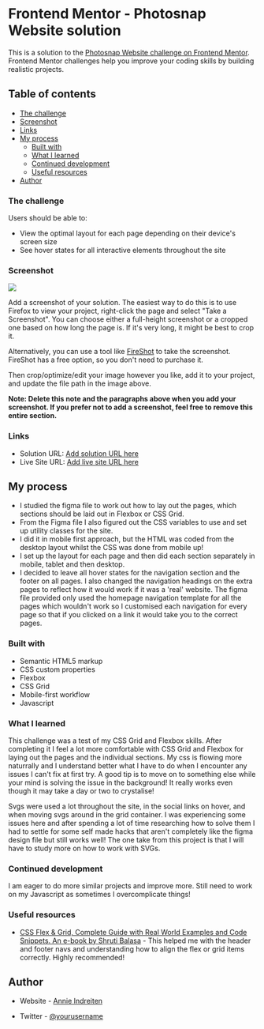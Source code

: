 # Frontend Mentor - Photosnap Website solution

This is a solution to the [Photosnap Website challenge on Frontend Mentor](https://www.frontendmentor.io/challenges/photosnap-multipage-website-nMDSrNmNW). Frontend Mentor challenges help you improve your coding skills by building realistic projects. 

## Table of contents


  - [The challenge](#the-challenge)
  - [Screenshot](#screenshot)
  - [Links](#links)
- [My process](#my-process)
  - [Built with](#built-with)
  - [What I learned](#what-i-learned)
  - [Continued development](#continued-development)
  - [Useful resources](#useful-resources)
- [Author](#author)

### The challenge

Users should be able to:

- View the optimal layout for each page depending on their device's screen size
- See hover states for all interactive elements throughout the site

### Screenshot

![](./screenshot.jpg)

Add a screenshot of your solution. The easiest way to do this is to use Firefox to view your project, right-click the page and select "Take a Screenshot". You can choose either a full-height screenshot or a cropped one based on how long the page is. If it's very long, it might be best to crop it.

Alternatively, you can use a tool like [FireShot](https://getfireshot.com/) to take the screenshot. FireShot has a free option, so you don't need to purchase it. 

Then crop/optimize/edit your image however you like, add it to your project, and update the file path in the image above.

**Note: Delete this note and the paragraphs above when you add your screenshot. If you prefer not to add a screenshot, feel free to remove this entire section.**

### Links

- Solution URL: [Add solution URL here](https://your-solution-url.com)
- Live Site URL: [Add live site URL here](https://your-live-site-url.com)

## My process

- I studied the figma file to work out how to lay out the pages, which sections should be laid out in Flexbox or CSS Grid.
- From the Figma file I also figured out the CSS variables to use and set up utility classes for the site. 
- I did it in mobile first approach, but the HTML was coded from the desktop layout whilst the CSS was done from mobile up!
- I set up the layout for each page and then did each section separately in mobile, tablet and then desktop.
- I decided to leave all hover states for the navigation section and the footer on all pages. I also changed the navigation headings on the extra pages to reflect how  it would work if it was a 'real' website. The figma file provided only used the homepage navigation template for all the pages which wouldn't work so I customised each navigation for every page so that if you clicked on a link it would take you to the correct pages.

### Built with

- Semantic HTML5 markup
- CSS custom properties
- Flexbox
- CSS Grid
- Mobile-first workflow
- Javascript 

### What I learned

This challenge was a test of my CSS Grid and Flexbox skills. After completing it I feel a lot more comfortable with CSS Grid and Flexbox for laying out the pages and the individual sections. My css is flowing more naturrally and I understand better what I have to do when I encounter any issues I can't fix at first try. A good tip is to move on to something else while your mind is solving the issue in the background! It really works even though it may take a day or two to crystalise!

Svgs were used a lot throughout the site, in the social links on hover, and when moving svgs around in the grid container. I was experiencing some issues here and after spending a lot of time researching how to solve them I had to settle for some self made hacks that aren't completely like the figma design file but still works well! The one take from this project is that I will have to study more on how to work with SVGs.

### Continued development

I am eager to do more similar projects and improve more. Still need to work on my Javascript as sometimes I overcomplicate things!

### Useful resources

- [CSS Flex & Grid, Complete Guide with Real World Examples and Code Snippets. An e-book by Shruti Balasa](https://www..shrutibalasa.com) - This helped me with the header and footer navs and understanding how to align the flex or grid items correctly. Highly recommended!

## Author

- Website - [Annie Indreiten](https://www.your-site.com)

- Twitter - [@yourusername](https://www.twitter.com/yourusername)




